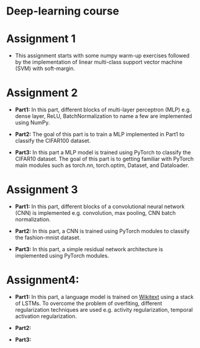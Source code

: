 # Deep-learning course

# Assignment 1

* This assignment starts with some numpy warm-up exercises followed by the implementation of linear multi-class support vector machine (SVM) with soft-margin.


# Assignment 2
* **Part1:** In this part, different blocks of multi-layer perceptron (MLP) e.g. dense layer, ReLU, BatchNormalization to name a few are implemented using NumPy.

* **Part2:** The goal of this part is to train a MLP implemented in Part1 to classify the CIFAR100 dataset.

* **Part3:** In this part a MLP model is trained using PyTorch to classify the CIFAR10 dataset. The goal of this part is to getting familiar with PyTorch main modules such as torch.nn, torch.optim, Dataset, and Dataloader.

# Assignment 3
* **Part1:** In this part, different blocks of a convolutional neural network (CNN) is implemented e.g. convolution, max pooling, CNN batch normalization.

* **Part2:** In this part, a CNN is trained using PyTorch modules to classify the fashion-mnist dataset.

* **Part3:** In this part, a simple residual network architecture is implemented using PyTorch modules.

# Assignment4:

* **Part1:** In this part, a language model is trained on [Wikitext](https://blog.einstein.ai/the-wikitext-long-term-dependency-language-modeling-dataset/) using a stack of LSTMs. To overcome the problem of overfiting, different regularization techniques are used e.g. activity regularization, temporal activation regularization.


* **Part2:**


* **Part3:**

